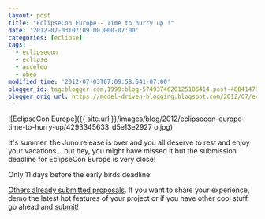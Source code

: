 ```yaml
---
layout: post
title: "EclipseCon Europe - Time to hurry up !"
date: '2012-07-03T07:09:00.000-07:00'
categories: [eclipse]
tags:
  - eclipsecon
  - eclipse
  - acceleo
  - obeo
modified_time: '2012-07-03T07:09:58.541-07:00'
blogger_id: tag:blogger.com,1999:blog-5749374620125186414.post-4804147991845328415
blogger_orig_url: https://model-driven-blogging.blogspot.com/2012/07/eclipsecon-europe-time-to-hurry-up.html
---
```


![EclipseCon Europe]({{ site.url }}/images/blog/2012/eclipsecon-europe-time-to-hurry-up/4293345633_d5e13e2927_o.jpg)

It's summer, the Juno release is over and you all deserve to rest and enjoy your vacations... but hey, you might have missed it but the submission deadline for EclipseCon Europe is very close!

Only 11 days before the early birds deadline.

[Others already submitted proposals](https://www.eclipsecon.org/europe2012/program/sessions/submissions). If you want to share your experience, demo the latest hot features of your project or if you have other cool stuff, go ahead and [submit](https://www.eclipsecon.org/europe2012/ecesubmissions)!
